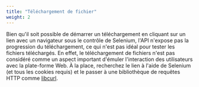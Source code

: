 ```yaml
---
title: "Téléchargement de fichier"
weight: 2
---
```


Bien qu'il soit possible de démarrer un téléchargement
en cliquant sur un lien avec un navigateur 
sous le contrôle de Selenium,
l'API n'expose pas la progression du téléchargement,
ce qui n'est pas idéal pour tester les fichiers téléchargés.
En effet, le téléchargement de fichiers n'est pas 
considéré comme un aspect important
d'émuler l'interaction des utilisateurs avec la plate-forme Web.
À la place, recherchez le lien à l'aide de Selenium
(et tous les cookies requis)
et le passer à une bibliothèque de requêtes HTTP comme
[libcurl](//curl.haxx.se/libcurl/).